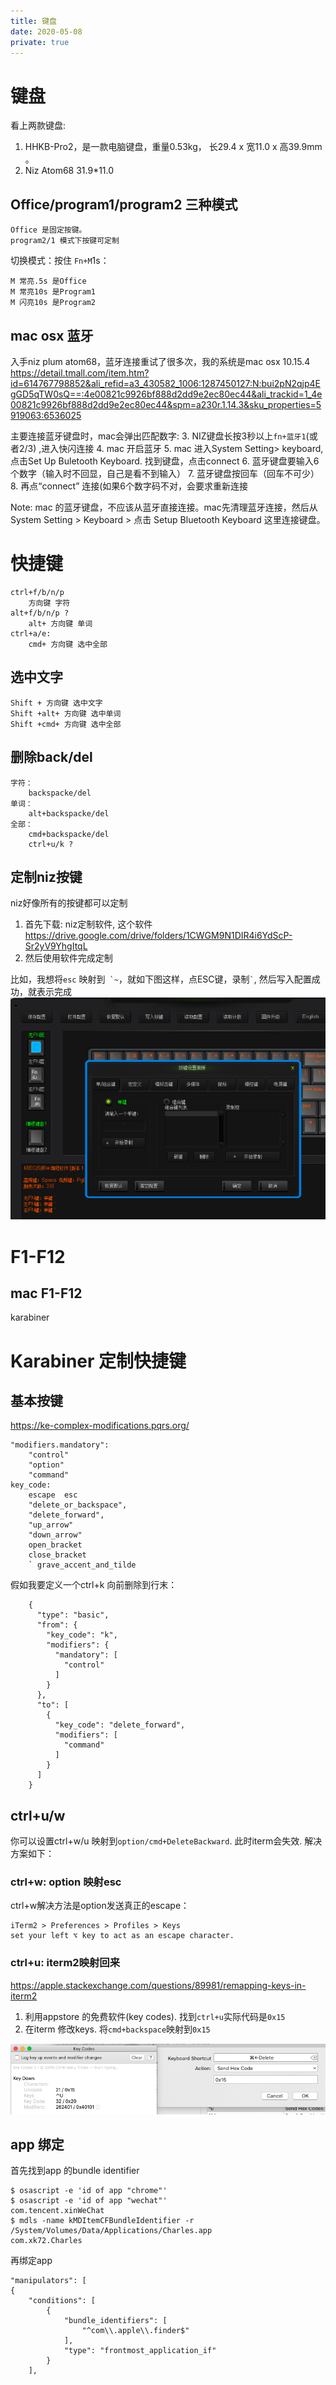 ```yaml
---
title: 键盘
date: 2020-05-08
private: true
---
```

# 键盘
看上两款键盘:
1. HHKB-Pro2，是一款电脑键盘，重量0.53kg， 长29.4 x 宽11.0 x 高39.9mm 。
2. Niz Atom68 31.9*11.0

## Office/program1/program2 三种模式
    Office 是固定按键。
    program2/1 模式下按键可定制

切换模式：按住 `Fn+M`1s：

    M 常亮.5s 是Office
    M 常亮10s 是Program1
    M 闪亮10s 是Program2
 
## mac osx 蓝牙
入手niz plum atom68，蓝牙连接重试了很多次，我的系统是mac osx 10.15.4 
https://detail.tmall.com/item.htm?id=614767798852&ali_refid=a3_430582_1006:1287450127:N:bui2pN2qjp4EgGD5qTW0sQ==:4e00821c9926bf888d2dd9e2ec80ec44&ali_trackid=1_4e00821c9926bf888d2dd9e2ec80ec44&spm=a230r.1.14.3&sku_properties=5919063:6536025

主要连接蓝牙键盘时，mac会弹出匹配数字:
3. NIZ键盘长按3秒以上`fn+蓝牙1`(或者2/3) ,进入快闪连接
4. mac 开启蓝牙
5. mac 进入System Setting> keyboard, 点击Set Up Buletooth Keyboard. 找到键盘，点击connect
6. 蓝牙键盘要输入6个数字（输入时不回显，自己是看不到输入）
7. 蓝牙键盘按回车（回车不可少）
8. 再点“connect” 连接(如果6个数字码不对，会要求重新连接

Note: 
mac 的蓝牙键盘，不应该从蓝牙直接连接。mac先清理蓝牙连接，然后从 System Setting > Keyboard > 点击 Setup Bluetooth Keyboard 这里连接键盘。

# 快捷键
    ctrl+f/b/n/p
        方向键 字符
    alt+f/b/n/p ?
        alt+ 方向键 单词
    ctrl+a/e: 
        cmd+ 方向键 选中全部

## 选中文字
    Shift + 方向键 选中文字
    Shift +alt+ 方向键 选中单词
    Shift +cmd+ 方向键 选中全部

## 删除back/del
    字符：
        backspacke/del
    单词：
        alt+backspacke/del
    全部：
        cmd+backspacke/del
        ctrl+u/k ?

## 定制niz按键
niz好像所有的按键都可以定制
1. 首先下载: niz定制软件, 这个软件 https://drive.google.com/drive/folders/1CWGM9N1DIR4i6YdScP-Sr2yV9YhgItqL
2. 然后使用软件完成定制

比如，我想将`esc` 映射到``` `~```，就如下图这样，点ESC键，录制``` ` ```, 然后写入配置成功，就表示完成
![](/img/mac/keyboard-niz-custom-esc.png)

# F1-F12
## mac F1-F12
karabiner 

# Karabiner 定制快捷键
## 基本按键
https://ke-complex-modifications.pqrs.org/

    "modifiers.mandatory": 
        "control"
        "option"
        "command"
    key_code: 
        escape  esc
        "delete_or_backspace",
        "delete_forward",
        "up_arrow"
        "down_arrow"
        open_bracket
        close_bracket
        ` grave_accent_and_tilde


假如我要定义一个ctrl+k 向前删除到行末：

        {
          "type": "basic",
          "from": {
            "key_code": "k",
            "modifiers": {
              "mandatory": [
                "control"
              ]
            }
          },
          "to": [
            {
              "key_code": "delete_forward",
              "modifiers": [
                "command"
              ]
            }
          ]
        }

## ctrl+u/w
你可以设置ctrl+w/u 映射到`option/cmd+DeleteBackward`. 此时iterm会失效. 
解决方案如下：

### ctrl+w: option 映射esc
ctrl+w解决方法是option发送真正的escape：

    iTerm2 > Preferences > Profiles > Keys
    set your left ⌥ key to act as an escape character.

### ctrl+u: iterm2映射回来
https://apple.stackexchange.com/questions/89981/remapping-keys-in-iterm2

1. 利用appstore 的免费软件(key codes). 找到`ctrl+u`实际代码是`0x15`
2. 在iterm 修改keys. 将`cmd+backspace`映射到`0x15`

![](/img/shell/keyboard/iterm-keys-map.png)

## app 绑定
首先找到app 的bundle identifier

    $ osascript -e 'id of app "chrome"'
    $ osascript -e 'id of app "wechat"'
    com.tencent.xinWeChat
    $ mdls -name kMDItemCFBundleIdentifier -r /System/Volumes/Data/Applications/Charles.app
    com.xk72.Charles

再绑定app


    "manipulators": [
    {
        "conditions": [
            {
                "bundle_identifiers": [
                    "^com\\.apple\\.finder$"
                ],
                "type": "frontmost_application_if"
            }
        ],